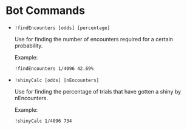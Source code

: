 # Bot Commands
- `!findEncounters [odds] [percentage]`

    Use for finding the number of encounters required for a certain probability.

    Example:

    `!findEncounters 1/4096 42.69%`
- `!shinyCalc [odds] [nEncounters]`

  Use for finding the percentage of trials that have gotten a shiny by nEncounters.

  Example:

  `!shinyCalc 1/4096 734`